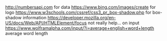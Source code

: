 http://numbersapi.com for data
https://www.bing.com/images/create for logo
https://www.w3schools.com/cssref/css3_pr_box-shadow.php for box-shadow information
https://developer.mozilla.org/en-US/docs/Web/API/HTMLElement/focus not really help... on input
https://www.wolframalpha.com/input/?i=average+english+word+length average word length